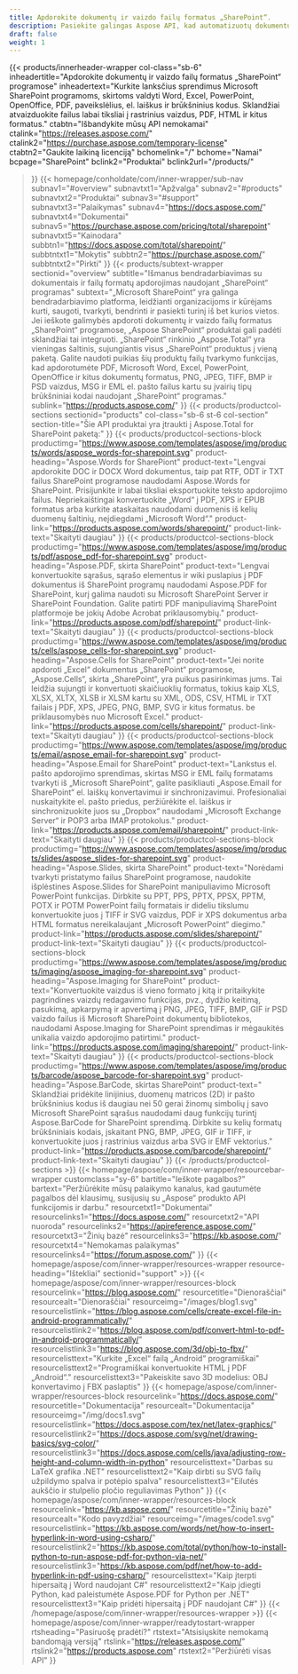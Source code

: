 ```yaml
---
title: Apdorokite dokumentų ir vaizdo failų formatus „SharePoint“.
description: Pasiekite galingas Aspose API, kad automatizuotų dokumentų ir vaizdo failų formatų redagavimą, konvertavimą ir apdorojimą SharePoint programose.
draft: false
weight: 1
---
```

{{< products/innerheader-wrapper col-class="sb-6"
  inheadertitle="Apdorokite dokumentų ir vaizdo failų formatus „SharePoint“ programose"
  inheadertext="Kurkite lanksčius sprendimus Microsoft SharePoint programoms, skirtoms valdyti Word, Excel, PowerPoint, OpenOffice, PDF, paveikslėlius, el. laiškus ir brūkšninius kodus. Sklandžiai atvaizduokite failus labai tiksliai į rastrinius vaizdus, PDF, HTML ir kitus formatus."
  ctabtn="Išbandykite mūsų API nemokamai"
  ctalink="https://releases.aspose.com/"
  ctalink2="https://purchase.aspose.com/temporary-license"
  ctabtn2="Gaukite laikiną licenciją"
  bchomelink="/"
  bchome="Namai"
  bcpage="SharePoint"
  bclink2="Produktai"
  bclink2url="/products/"
  >}}
  {{< homepage/conholdate/com/inner-wrapper/sub-nav 
subnav1="#overview"
subnavtxt1="Apžvalga" 
subnav2="#products"
subnavtxt2="Produktai" 
subnav3="#support"
subnavtxt3="Palaikymas" 
subnav4="https://docs.aspose.com/"
subnavtxt4="Dokumentai" 
subnav5="https://purchase.aspose.com/pricing/total/sharepoint"
subnavtxt5="Kainodara" 
subbtn1="https://docs.aspose.com/total/sharepoint/"
subbtntxt1="Mokytis"
subbtn2="https://purchase.aspose.com/"
subbtntxt2="Pirkti"
>}}
   {{< products/subtext-wrapper
   sectionid="overview" 
   subtitle="Išmanus bendradarbiavimas su dokumentais ir failų formatų apdorojimas naudojant „SharePoint“ programas"
   subtext="„Microsoft SharePoint“ yra galinga bendradarbiavimo platforma, leidžianti organizacijoms ir kūrėjams kurti, saugoti, tvarkyti, bendrinti ir pasiekti turinį iš bet kurios vietos. Jei ieškote galimybės apdoroti dokumentų ir vaizdo failų formatus „SharePoint“ programose, „Aspose SharePoint“ produktai gali padėti sklandžiai tai integruoti. „SharePoint“ rinkinio „Aspose.Total“ yra vieningas šaltinis, sujungiantis visus „SharePoint“ produktus į vieną paketą. Galite naudoti puikias šių produktų failų tvarkymo funkcijas, kad apdorotumėte PDF, Microsoft Word, Excel, PowerPoint, OpenOffice ir kitus dokumentų formatus, PNG, JPEG, TIFF, BMP ir PSD vaizdus, MSG ir EML el. pašto failus kartu su įvairių tipų brūkšniniai kodai naudojant „SharePoint“ programas."
   sublink="https://products.aspose.com/"
   >}} 
{{< products/productcol-sections
sectionid="products" 
col-class="sb-6 st-6 col-section"
section-title="Šie API produktai yra įtraukti į Aspose.Total for SharePoint paketą:"
>}}
{{< products/productcol-sections-block
productimg="https://www.aspose.com/templates/aspose/img/products/words/aspose_words-for-sharepoint.svg"
product-heading="Aspose.Words for SharePiont"
product-text="Lengvai apdorokite DOC ir DOCX Word dokumentus, taip pat RTF, ODT ir TXT failus SharePoint programose naudodami Aspose.Words for SharePoint. Prisijunkite ir labai tiksliai eksportuokite teksto apdorojimo failus. Nepriekaištingai konvertuokite „Word“ į PDF, XPS ir EPUB formatus arba kurkite ataskaitas naudodami duomenis iš kelių duomenų šaltinių, neįdiegdami „Microsoft Word“."
product-link="https://products.aspose.com/words/sharepoint/"
product-link-text="Skaityti daugiau"
>}}
{{< products/productcol-sections-block
productimg="https://www.aspose.com/templates/aspose/img/products/pdf/aspose_pdf-for-sharepoint.svg"
product-heading="Aspose.PDF, skirta SharePoint"
product-text="Lengvai konvertuokite sąrašus, sąrašo elementus ir wiki puslapius į PDF dokumentus iš SharePoint programų naudodami Aspose.PDF for SharePoint, kurį galima naudoti su Microsoft SharePoint Server ir SharePoint Foundation. Galite patirti PDF manipuliavimą SharePoint platformoje be jokių Adobe Acrobat priklausomybių."
product-link="https://products.aspose.com/pdf/sharepoint/"
product-link-text="Skaityti daugiau"
>}}
{{< products/productcol-sections-block
productimg="https://www.aspose.com/templates/aspose/img/products/cells/aspose_cells-for-sharepoint.svg"
product-heading="Aspose.Cells for SharePoint"
product-text="Jei norite apdoroti „Excel“ dokumentus „SharePoint“ programose, „Aspose.Cells“, skirta „SharePoint“, yra puikus pasirinkimas jums. Tai leidžia sujungti ir konvertuoti skaičiuoklių formatus, tokius kaip XLS, XLSX, XLTX, XLSB ir XLSM kartu su XML, ODS, CSV, HTML ir TXT failais į PDF, XPS, JPEG, PNG, BMP, SVG ir kitus formatus. be priklausomybės nuo Microsoft Excel."
product-link="https://products.aspose.com/cells/sharepoint/"
product-link-text="Skaityti daugiau"
>}}
{{< products/productcol-sections-block
productimg="https://www.aspose.com/templates/aspose/img/products/email/aspose_email-for-sharepoint.svg"
product-heading="Aspose.Email for SharePoint"
product-text="Lankstus el. pašto apdorojimo sprendimas, skirtas MSG ir EML failų formatams tvarkyti iš „Microsoft SharePoint“, galite pasikliauti „Aspose.Email for SharePoint“ el. laiškų konvertavimui ir sinchronizavimui. Profesionaliai nuskaitykite el. pašto priedus, peržiūrėkite el. laiškus ir sinchronizuokite juos su „Dropbox“ naudodami „Microsoft Exchange Server“ ir POP3 arba IMAP protokolus."
product-link="https://products.aspose.com/email/sharepoint/"
product-link-text="Skaityti daugiau"
>}}
{{< products/productcol-sections-block
productimg="https://www.aspose.com/templates/aspose/img/products/slides/aspose_slides-for-sharepoint.svg"
product-heading="Aspose.Slides, skirta SharePoint"
product-text="Norėdami tvarkyti pristatymo failus SharePoint programose, naudokite išplėstines Aspose.Slides for SharePoint manipuliavimo Microsoft PowerPoint funkcijas. Dirbkite su PPT, PPS, PPTX, PPSX, PPTM, POTX ir POTM PowerPoint failų formatais ir dideliu tikslumu konvertuokite juos į TIFF ir SVG vaizdus, PDF ir XPS dokumentus arba HTML formatus nereikalaujant „Microsoft PowerPoint“ diegimo."
product-link="https://products.aspose.com/slides/sharepoint/"
product-link-text="Skaityti daugiau"
>}}
{{< products/productcol-sections-block
productimg="https://www.aspose.com/templates/aspose/img/products/imaging/aspose_imaging-for-sharepoint.svg"
product-heading="Aspose.Imaging for SharePoint"
product-text="Konvertuokite vaizdus iš vieno formato į kitą ir pritaikykite pagrindines vaizdų redagavimo funkcijas, pvz., dydžio keitimą, pasukimą, apkarpymą ir apvertimą į PNG, JPEG, TIFF, BMP, GIF ir PSD vaizdo failus iš Microsoft SharePoint dokumentų bibliotekos, naudodami Aspose.Imaging for SharePoint sprendimas ir mėgaukitės unikalia vaizdo apdorojimo patirtimi."
product-link="https://products.aspose.com/imaging/sharepoint/"
product-link-text="Skaityti daugiau"
>}}
{{< products/productcol-sections-block
productimg="https://www.aspose.com/templates/aspose/img/products/barcode/aspose_barcode-for-sharepoint.svg"
product-heading="Aspose.BarCode, skirtas SharePoint"
product-text=" Sklandžiai pridėkite linijinius, duomenų matricos (2D) ir pašto brūkšninius kodus iš daugiau nei 50 gerai žinomų simbolių į savo Microsoft SharePoint sąrašus naudodami daug funkcijų turintį Aspose.BarCode for SharePoint sprendimą. Dirbkite su kelių formatų brūkšniniais kodais, įskaitant PNG, BMP, JPEG, GIF ir TIFF, ir konvertuokite juos į rastrinius vaizdus arba SVG ir EMF vektorius."
product-link="https://products.aspose.com/barcode/sharepoint/"
product-link-text="Skaityti daugiau"
>}} 
{{< /products/productcol-sections >}}
{{< homepage/aspose/com/inner-wrapper/resourcebar-wrapper
customclass="sy-6"
bartitle="Ieškote pagalbos?"
bartext="Peržiūrėkite mūsų palaikymo kanalus, kad gautumėte pagalbos dėl klausimų, susijusių su „Aspose“ produkto API funkcijomis ir darbu."
resourcetxt1="Dokumentai"
resourcelinks1="https://docs.aspose.com/"
resourcetxt2="API nuoroda"
resourcelinks2="https://apireference.aspose.com/"
resourcetxt3="Žinių bazė"
resourcelinks3="https://kb.aspose.com/"
resourcetxt4="Nemokamas palaikymas"
resourcelinks4="https://forum.aspose.com/"
>}}
{{< homepage/aspose/com/inner-wrapper/resources-wrapper
resource-heading="Ištekliai"
sectionid="support" >}}
{{< homepage/aspose/com/inner-wrapper/resources-block
resourcelink="https://blog.aspose.com/"
resourcetitle="Dienoraščiai"
resourcealt="Dienoraščiai"
resourceimg="/images/blog1.svg"
resourcelistlink="https://blog.aspose.com/cells/create-excel-file-in-android-programmatically/"
resourcelistlink2="https://blog.aspose.com/pdf/convert-html-to-pdf-in-android-programmatically/"
resourcelistlink3="https://blog.aspose.com/3d/obj-to-fbx/"
resourcelisttext="Kurkite „Excel“ failą „Android“ programiškai"
resourcelisttext2="Programiškai konvertuokite HTML į PDF „Android“."
resourcelisttext3="Pakeiskite savo 3D modelius: OBJ konvertavimo į FBX paslaptis"
>}}
{{< homepage/aspose/com/inner-wrapper/resources-block
resourcelink="https://docs.aspose.com/"
resourcetitle="Dokumentacija"
resourcealt="Dokumentacija"
resourceimg="/img/docs1.svg"
resourcelistlink="https://docs.aspose.com/tex/net/latex-graphics/"
resourcelistlink2="https://docs.aspose.com/svg/net/drawing-basics/svg-color/"
resourcelistlink3="https://docs.aspose.com/cells/java/adjusting-row-height-and-column-width-in-python"
resourcelisttext="Darbas su LaTeX grafika .NET"
resourcelisttext2="Kaip dirbti su SVG failų užpildymo spalva ir potėpio spalva"
resourcelisttext3="Eilutės aukščio ir stulpelio pločio reguliavimas Python"
>}}
{{< homepage/aspose/com/inner-wrapper/resources-block
resourcelink="https://kb.aspose.com/"
resourcetitle="Žinių bazė"
resourcealt="Kodo pavyzdžiai"
resourceimg="/images/code1.svg"
resourcelistlink="https://kb.aspose.com/words/net/how-to-insert-hyperlink-in-word-using-csharp/"
resourcelistlink2="https://kb.aspose.com/total/python/how-to-install-python-to-run-aspose-pdf-for-python-via-net/"
resourcelistlink3="https://kb.aspose.com/pdf/net/how-to-add-hyperlink-in-pdf-using-csharp/"
resourcelisttext="Kaip įterpti hipersaitą į Word naudojant C#"
resourcelisttext2="Kaip įdiegti Python, kad paleistumėte Aspose.PDF for Python per .NET"
resourcelisttext3="Kaip pridėti hipersaitą į PDF naudojant C#"
>}}
{{< /homepage/aspose/com/inner-wrapper/resources-wrapper >}}
{{< homepage/aspose/com/inner-wrapper/readytostart-wrapper
rtsheading="Pasiruošę pradėti?"
rtstext="Atsisiųskite nemokamą bandomąją versiją"
rtslink="https://releases.aspose.com/"
rtslink2="https://products.aspose.com"
rtstext2="Peržiūrėti visas API" 
>}}

